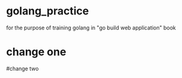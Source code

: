# golang_practice
for the purpose of training golang in "go build web application" book
# change one

#change two
